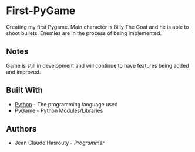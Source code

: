 # First-PyGame

Creating my first Pygame. Main character is Billy The Goat and he is able to shoot bullets. Enemies are in the process of being implemented. 

## Notes

Game is still in development and will continue to have features being added and improved. 

## Built With

* [Python](https://www.python.org/) - The programming language used
* [PyGame](https://www.pygame.org/news) - Python Modules/Libraries

## Authors
* Jean Claude Hasrouty - *Programmer*


